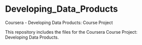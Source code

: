# Developing_Data_Products
Coursera - Developing Data Products: Course Project 

This repository includes the files for the Coursera Course Project: Developing Data Products.
